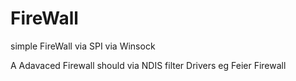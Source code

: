 FireWall
===========

simple FireWall via SPI via Winsock

A Adavaced Firewall should via NDIS filter Drivers eg Feier Firewall